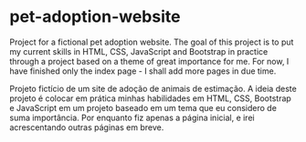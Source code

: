 # pet-adoption-website
Project for a fictional pet adoption website. The goal of this project is to put my current skills in HTML, CSS, JavaScript and Bootstrap in practice through a project based on a theme of great importance for me. For now, I have finished only the index page - I shall add more pages in due time.

Projeto fictício de um site de adoção de animais de estimação. A ideia deste projeto é colocar em prática minhas habilidades em HTML, CSS, Bootstrap e JavaScript em um projeto baseado em um tema que eu considero de suma importância. Por enquanto fiz apenas a página inicial, e irei acrescentando outras páginas em breve.
